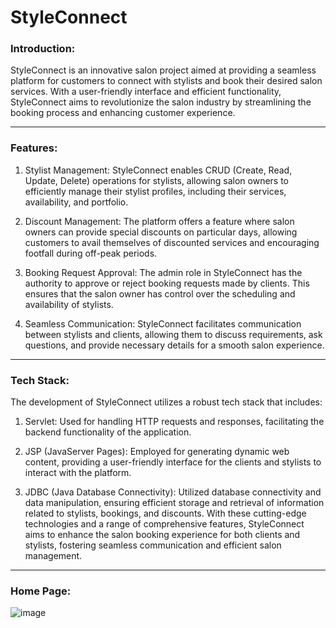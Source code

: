 # StyleConnect

### Introduction:
StyleConnect is an innovative salon project aimed at providing a seamless platform for customers to connect with stylists and book their desired salon services. With a user-friendly interface and efficient functionality, StyleConnect aims to revolutionize the salon industry by streamlining the booking process and enhancing customer experience.
- - - - 
### Features:

1. Stylist Management: StyleConnect enables CRUD (Create, Read, Update, Delete) operations for stylists, allowing salon owners to efficiently manage their stylist profiles, including their services, availability, and portfolio.

2. Discount Management: The platform offers a feature where salon owners can provide special discounts on particular days, allowing customers to avail themselves of discounted services and encouraging footfall during off-peak periods.

3. Booking Request Approval: The admin role in StyleConnect has the authority to approve or reject booking requests made by clients. This ensures that the salon owner has control over the scheduling and availability of stylists.

4. Seamless Communication: StyleConnect facilitates communication between stylists and clients, allowing them to discuss requirements, ask questions, and provide necessary details for a smooth salon experience.

- - - - 
### Tech Stack:
The development of StyleConnect utilizes a robust tech stack that includes:

1. Servlet: Used for handling HTTP requests and responses, facilitating the backend functionality of the application.

2. JSP (JavaServer Pages): Employed for generating dynamic web content, providing a user-friendly interface for the clients and stylists to interact with the platform.

3. JDBC (Java Database Connectivity): Utilized database connectivity and data manipulation, ensuring efficient storage and retrieval of information related to stylists, bookings, and discounts.
With these cutting-edge technologies and a range of comprehensive features, StyleConnect aims to enhance the salon booking experience for both clients and stylists, fostering seamless communication and efficient salon management.

- - - - 
### Home Page:

![image](https://github.com/aishwaryapatle/StyleConnect/assets/86393603/3252d3e6-763f-4239-8c09-6870a6562c96)
